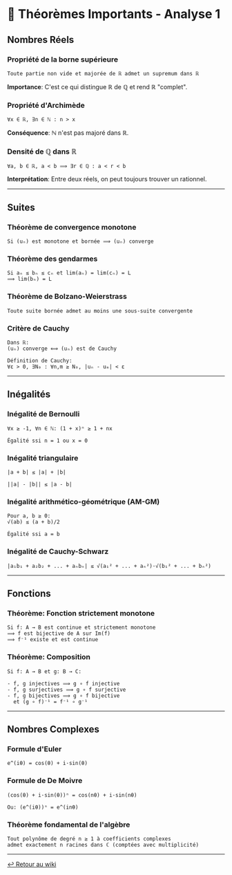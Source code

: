 # 🎯 Théorèmes Importants - Analyse 1

## Nombres Réels

### Propriété de la borne supérieure
```
Toute partie non vide et majorée de ℝ admet un supremum dans ℝ
```

**Importance**: C'est ce qui distingue ℝ de ℚ et rend ℝ "complet".

### Propriété d'Archimède
```
∀x ∈ ℝ, ∃n ∈ ℕ : n > x
```

**Conséquence**: ℕ n'est pas majoré dans ℝ.

### Densité de ℚ dans ℝ
```
∀a, b ∈ ℝ, a < b ⟹ ∃r ∈ ℚ : a < r < b
```

**Interprétation**: Entre deux réels, on peut toujours trouver un rationnel.

---

## Suites

### Théorème de convergence monotone
```
Si (uₙ) est monotone et bornée ⟹ (uₙ) converge
```

### Théorème des gendarmes
```
Si aₙ ≤ bₙ ≤ cₙ et lim(aₙ) = lim(cₙ) = L
⟹ lim(bₙ) = L
```

### Théorème de Bolzano-Weierstrass
```
Toute suite bornée admet au moins une sous-suite convergente
```

### Critère de Cauchy
```
Dans ℝ:
(uₙ) converge ⟺ (uₙ) est de Cauchy

Définition de Cauchy:
∀ε > 0, ∃N₀ : ∀n,m ≥ N₀, |uₙ - uₘ| < ε
```

---

## Inégalités

### Inégalité de Bernoulli
```
∀x ≥ -1, ∀n ∈ ℕ: (1 + x)ⁿ ≥ 1 + nx

Égalité ssi n = 1 ou x = 0
```

### Inégalité triangulaire
```
|a + b| ≤ |a| + |b|

||a| - |b|| ≤ |a - b|
```

### Inégalité arithmético-géométrique (AM-GM)
```
Pour a, b ≥ 0:
√(ab) ≤ (a + b)/2

Égalité ssi a = b
```

### Inégalité de Cauchy-Schwarz
```
|a₁b₁ + a₂b₂ + ... + aₙbₙ| ≤ √(a₁² + ... + aₙ²)·√(b₁² + ... + bₙ²)
```

---

## Fonctions

### Théorème: Fonction strictement monotone
```
Si f: A → B est continue et strictement monotone
⟹ f est bijective de A sur Im(f)
⟹ f⁻¹ existe et est continue
```

### Théorème: Composition
```
Si f: A → B et g: B → C:

- f, g injectives ⟹ g ∘ f injective
- f, g surjectives ⟹ g ∘ f surjective
- f, g bijectives ⟹ g ∘ f bijective
  et (g ∘ f)⁻¹ = f⁻¹ ∘ g⁻¹
```

---

## Nombres Complexes

### Formule d'Euler
```
e^(iθ) = cos(θ) + i·sin(θ)
```

### Formule de De Moivre
```
(cos(θ) + i·sin(θ))ⁿ = cos(nθ) + i·sin(nθ)

Ou: (e^(iθ))ⁿ = e^(inθ)
```

### Théorème fondamental de l'algèbre
```
Tout polynôme de degré n ≥ 1 à coefficients complexes
admet exactement n racines dans ℂ (comptées avec multiplicité)
```

---

[↩️ Retour au wiki](./Home.md)